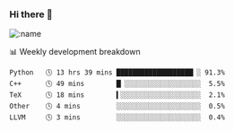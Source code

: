 ### Hi there 👋

<!--
**lv2020/lv2020** is a ✨ _special_ ✨ repository because its `README.md` (this file) appears on your GitHub profile.

Here are some ideas to get you started:

- 🔭 I’m currently working on ...
- 🌱 I’m currently learning ...
- 👯 I’m looking to collaborate on ...
- 🤔 I’m looking for help with ...
- 💬 Ask me about ...
- 📫 How to reach me: ...
- 😄 Pronouns: ...
- ⚡ Fun fact: ...
-->
![:name](https://count.getloli.com/get/@:lv2020)
 <!-- waka-box start -->
📊 Weekly development breakdown
```text
Python   🕓 13 hrs 39 mins ███████████████████▏░ 91.3%
C++      🕓 49 mins        █▏░░░░░░░░░░░░░░░░░░░  5.5%
TeX      🕓 18 mins        ▍░░░░░░░░░░░░░░░░░░░░  2.1%
Other    🕓 4 mins         ░░░░░░░░░░░░░░░░░░░░░  0.5%
LLVM     🕓 3 mins         ░░░░░░░░░░░░░░░░░░░░░  0.4%
```
<!-- Powered by https://github.com/YouEclipse/waka-box-go . -->
<!-- waka-box end -->
